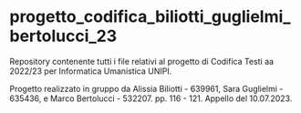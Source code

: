 # progetto_codifica_biliotti_guglielmi_bertolucci_23
Repository contenente tutti i file relativi al progetto di Codifica Testi aa 2022/23 per Informatica Umanistica UNIPI. 

Progetto realizzato in gruppo da Alissia Biliotti - 639961, Sara Guglielmi - 635436, e Marco Bertolucci - 532207.
pp. 116 - 121.
Appello del 10.07.2023.
